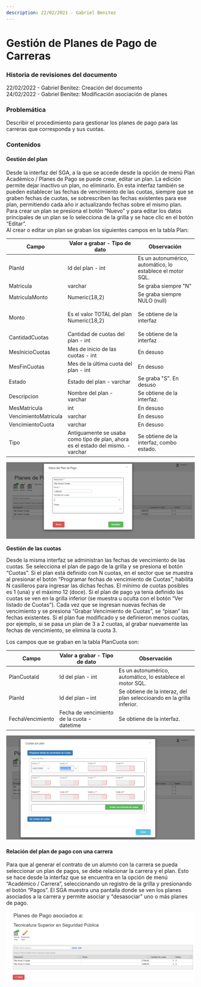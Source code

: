```yaml
---
description: 22/02/2021 - Gabriel Benitez
---
```


# Gestión de Planes de Pago de Carreras

### **Historia de revisiones del documento**

22/02/2022 - Gabriel Benitez: Creación del documento\
24/02/2022 - Gabriel Benitez: Modificación asociación de planes

### Problemática

Describir el procedimiento para gestionar los planes de pago para las carreras que corresponda y sus cuotas.

### Contenidos

#### Gestión del plan

Desde la interfaz del SGA, a la que se accede desde la opción de menú Plan Académico / Planes de Pago se puede crear, editar un plan. La edición permite dejar inactivo un plan, no eliminarlo. En esta interfaz también se pueden establecer las fechas de vencimiento de las cuotas, siempre que se graben fechas de cuotas, se sobrescriben las fechas existentes para ese plan, permitiendo cada año ir actualizando fechas sobre el mismo plan. \
Para crear un plan se presiona el botón “Nuevo” y para editar los datos principales de un plan se lo selecciona de la grilla y se hace clic en el botón “Editar”. \
Al crear o editar un plan se graban los siguientes campos en la tabla Plan:

| Campo                | Valor a grabar - Tipo de dato                                                    | Observación                                                |
| -------------------- | -------------------------------------------------------------------------------- | ---------------------------------------------------------- |
| PlanId               | Id del plan - int                                                                | Es un autonumérico, automático, lo establece el motor SQL. |
| Matricula            | varchar                                                                          | Se graba siempre "N"                                       |
| MatriculaMonto       | Numeric(18,2)                                                                    | Se graba siempre NULO (null)                               |
| Monto                | <p>Es el valor TOTAL del plan<br>Numeric(18,2)</p>                               | Se obtiene de la interfaz                                  |
| CantidadCuotas       | Cantidad de cuotas del plan - int                                                | Se obtiene de la interfaz                                  |
| MesInicioCuotas      | Mes de inicio de las cuotas - int                                                | En desuso                                                  |
| MesFinCuotas         | Mes de la última cuota del plan - int                                            | En desuso                                                  |
| Estado               | Estado del plan - varchar                                                        | Se graba "S". En desuso                                    |
| Descripcion          | Nombre del plan - varchar                                                        | Se obtiene de la interfaz.                                 |
| MesMatricula         | int                                                                              | En desuso                                                  |
| VencimientoMatricula | varchar                                                                          | En desuso                                                  |
| VencimientoCuota     | varchar                                                                          | En desuso                                                  |
| Tipo                 | Antiguamente se usaba como tipo de plan, ahora es el estado del mismo. - varchar | Se obtiene de la interfaz, combo estado.                   |

![](.gitbook/assets/ejemplo1.png)

**Gestión de las cuotas**

Desde la misma interfaz se administran las fechas de vencimiento de las cuotas. Se selecciona el plan de pago de la grilla y se presiona el botón “Cuotas”. Si el plan está definido con N cuotas, en el sector que se muestra al presionar el botón “Programar fechas de vencimiento de Cuotas”, habilita N casilleros para ingresar las dichas fechas. El mínimo de cuotas posibles es 1 (una) y el máximo 12 (doce). Si el plan de pago ya tenía definido las cuotas se ven en la grilla inferior (se muestra u oculta con el botón “Ver listado de Cuotas”). Cada vez que se ingresan nuevas fechas de vencimiento y se presiona “Grabar Vencimiento de Cuotas”, se “pisan” las fechas existentes. Si el plan fue modificado y se definieron menos cuotas, por ejemplo, si se pasa un plan de 3 a 2 cuotas, al grabar nuevamente las fechas de vencimiento, se elimina la cuota 3.

Los campos que se graban en la tabla PlanCuota son:

| Campo            | Valor a grabar -  Tipo de dato              | Observación                                                            |
| ---------------- | ------------------------------------------- | ---------------------------------------------------------------------- |
| PlanCuotaId      | Id del plan - int                           | Es un autonumérico, automático, lo establece el motor SQL.             |
| PlanId           | Id del plan – int                           | Se obtiene de la interaz, del plan seleccioando en la grilla inferior. |
| FechaVencimiento | Fecha de vencimiento de la cuota - datetime | Se obtiene de la interfaz.                                             |

![](.gitbook/assets/ejemplo2.png)

#### Relación del plan de pago con una carrera

Para que al generar el contrato de un alumno con la carrera se pueda seleccionar un plan de pagos, se debe relacionar la carrera y el plan. Esto se hace desde la interfaz que se encuentra en la opción de menú “Académico / Carrera”, seleccionando un registro de la grilla y presionando el botón “Pagos”. El SGA muestra una pantalla donde se ven los planes asociados a la carrera y permite asociar y “desasociar” uno o más planes de pago.

![](.gitbook/assets/ejemplo3.png)
